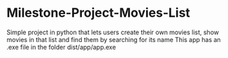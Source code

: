 # Milestone-Project-Movies-List
 Simple project in python that lets users create their own movies list, show movies in that list and find them by searching for its name
 This app has an .exe file in the folder dist/app/app.exe
